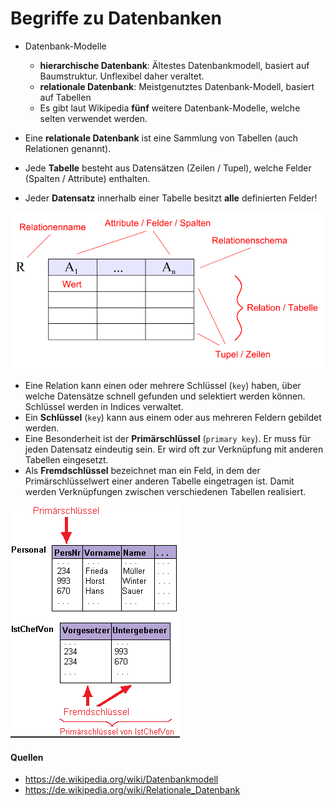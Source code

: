 # Begriffe zu Datenbanken

- Datenbank-Modelle
	- **hierarchische Datenbank**: Ältestes Datenbankmodell, basiert auf Baumstruktur. Unflexibel daher veraltet.
	- **relationale Datenbank**: Meistgenutztes Datenbank-Modell, basiert auf Tabellen
	- Es gibt laut Wikipedia **fünf** weitere Datenbank-Modelle, welche 
	selten verwendet werden.

- Eine **relationale Datenbank** ist eine Sammlung von Tabellen (auch Relationen genannt).
- Jede **Tabelle** besteht aus Datensätzen (Zeilen / Tupel), welche Felder (Spalten / Attribute) enthalten.
- Jeder **Datensatz** innerhalb einer Tabelle besitzt **alle** definierten Felder!

![Datenbankj-Relation](datenbanken-relation.png)

- Eine Relation kann einen oder mehrere Schlüssel (`key`) haben, über welche Datensätze schnell gefunden und selektiert werden können. Schlüssel werden in Indices verwaltet.
- Ein **Schlüssel** (`key`) kann aus einem oder aus mehreren Feldern gebildet werden.
- Eine Besonderheit ist der **Primärschlüssel** (`primary key`).  Er muss für jeden Datensatz eindeutig sein. Er wird oft zur Verknüpfung mit anderen Tabellen eingesetzt.
- Als **Fremdschlüssel** bezeichnet man ein Feld, in dem der Primärschlüsselwert einer anderen Tabelle eingetragen ist. Damit werden Verknüpfungen zwischen verschiedenen Tabellen realisiert.

![Verknüpfung mit Schlüssel](datenbanken-verknuepfung.png)

#### Quellen

- https://de.wikipedia.org/wiki/Datenbankmodell
- https://de.wikipedia.org/wiki/Relationale_Datenbank
